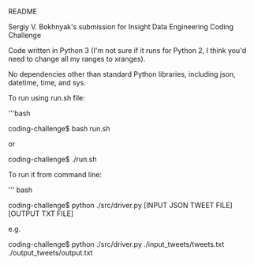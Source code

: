 README


Sergiy V. Bokhnyak's submission for Insight Data Engineering Coding Challenge

Code written in Python 3 (I'm not sure if it runs for Python 2, I think you'd need to change all my ranges to xranges).

No dependencies other than standard Python libraries, including json, datetime, time, and sys. 


To run using run.sh file:

'''bash

coding-challenge$ bash run.sh

or

coding-challenge$ ./run.sh


To run it from command line:

''' bash

coding-challenge$ python ./src/driver.py [INPUT JSON TWEET FILE] [OUTPUT TXT FILE]

e.g.

coding-challenge$ python ./src/driver.py ./input_tweets/tweets.txt ./output_tweets/output.txt